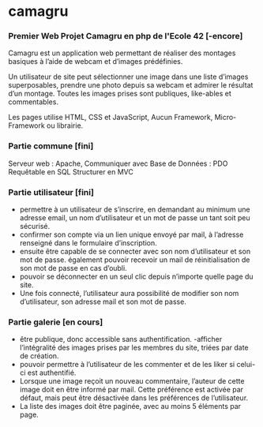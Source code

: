 # camagru
### Premier Web Projet Camagru en php de l'Ecole 42 [-encore]

Camagru est un application web permettant de réaliser des montages basiques à l’aide de webcam et d’images prédéfinies.

Un utilisateur de site peut sélectionner une image dans une liste d’images superposables, prendre une photo depuis sa webcam et admirer le résultat d’un montage. Toutes les images prises sont publiques, like-ables et commentables.

Les pages utilise HTML, CSS et JavaScript, Aucun Framework, Micro-Framework ou librairie.

###  Partie commune [fini]
Serveur web : Apache,
Communiquer avec Base de Données : PDO
Requêtable en SQL
Structurer en MVC

### Partie utilisateur [fini]
- permettre à un utilisateur de s’inscrire, en demandant au minimum une adresse email, un nom d’utilisateur et un mot de passe un tant soit peu
sécurisé.
- confirmer son compte via un lien unique envoyé par mail, à l’adresse renseigné dans le formulaire d’inscription.
- ensuite être capable de se connecter avec son nom d’utilisateur et son mot de passe. également pouvoir recevoir un mail de réinitialisation
de son mot de passe en cas d’oubli.
- pouvoir se déconnecter en un seul clic depuis n’importe quelle page du site.
- Une fois connecté, l’utilisateur aura possibilité de modifier son nom d’utilisateur, son adresse mail et son mot de passe.

### Partie galerie [en cours]
- être publique, donc accessible sans authentification. 
-afficher l’intégralité des images prises par les membres du site, triées par date de création. 
- pouvoir permettre à l’utilisateur de les commenter et de les liker si celui-ci est authentifié.
- Lorsque une image reçoit un nouveau commentaire, l’auteur de cette image doit en être informé par mail. Cette préférence est activée par défaut, mais peut être désactivée dans les préférences de l’utilisateur.
- La liste des images doit être paginée, avec au moins 5 éléments par page.